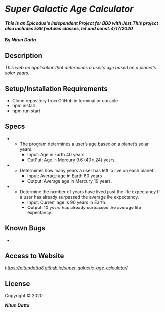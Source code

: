 # _Super Galactic Age Calculator_

#### _This is an Epicodus's Independent Project for BDD with Jest.This project also includes ES6 features classes, let and const. 4/17/2020_

#### By _**Nitun Datta**_

## Description

_This web an application that determines a user’s age based on a planet’s solar years._

## Setup/Installation Requirements

* Clone repository from GitHub in terminal or console
* npm install
* npm run start


## Specs

* - The program determines a user’s age based on a planet’s solar years.
    * Input: Age in Earth 40 years
    * OutPut: Age in Mercury 9.6 (40*.24) years. 
* - Determines how many years a user has left to live on each planet.
    * Input:  Average age in Earth 80 years 
    * Output: Average age in Mercury 19 years. 
* - Determine the number of years have lived past the life expectancy If a user has already surpassed the average life expectancy.
    * Input: Current age is 90 years in Earth.
    * Output: 10 years has already surpassed the average life expectancy.      
    

## Known Bugs
- 


## Access to Website

_https://nitundatta8.github.io/super-galactic-age-calculator/_

## License

Copyright © 2020

**_Nitun Datta_**
